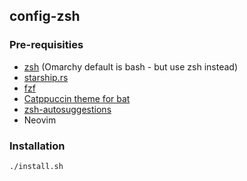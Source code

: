 ## config-zsh

### Pre-requisities
- [zsh](https://www.zsh.org/) (Omarchy default is bash - but use zsh instead)
- [starship.rs](https://starship.rs/)
- [fzf](https://github.com/junegunn/fzf)
- [Catppuccin theme for bat](https://github.com/catppuccin/bat)
- [zsh-autosuggestions](https://github.com/zsh-users/zsh-autosuggestions)
- Neovim 

### Installation 

    ./install.sh

